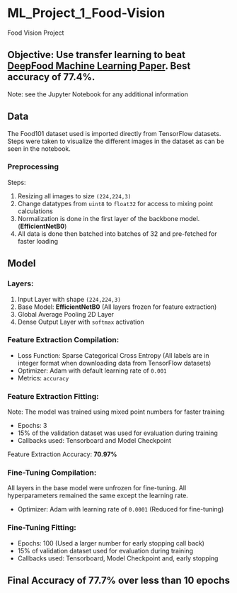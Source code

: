 # ML_Project_1_Food-Vision
Food Vision Project

## Objective: Use transfer learning to beat [DeepFood Machine Learning Paper](https://arxiv.org/abs/1606.05675). Best accuracy of 77.4%.
Note: see the Jupyter Notebook for any additional information

## Data
The Food101 dataset used is imported directly from TensorFlow datasets. Steps were taken to visualize the different images in the dataset as can be seen in the notebook.

### Preprocessing
Steps:
1. Resizing all images to size `(224,224,3)`
2. Change datatypes from `uint8` to `float32` for access to mixing point calculations
3. Normalization is done in the first layer of the backbone model. (**EfficientNetB0**)
4. All data is done then batched into batches of 32 and pre-fetched for faster loading

## Model
### Layers:
1. Input Layer with shape `(224,224,3)`
2. Base Model: **EfficientNetB0** (All layers frozen for feature extraction)
3. Global Average Pooling 2D Layer
4. Dense Output Layer with `softmax` activation 

### Feature Extraction Compilation:
* Loss Function: Sparse Categorical Cross Entropy (All labels are in integer format when downloading data from TensorFlow datasets)
* Optimizer: Adam with default learning rate of `0.001`
* Metrics: `accuracy`

### Feature Extraction Fitting:
Note: The model was trained using mixed point numbers for faster training
* Epochs: 3
* 15% of the validation dataset was used for evaluation during training
* Callbacks used: Tensorboard and Model Checkpoint

Feature Extraction Accuracy: **70.97%**

### Fine-Tuning Compilation:
All layers in the base model were unfrozen for fine-tuning. All hyperparameters remained the same except the learning rate.
* Optimizer: Adam with learning rate of `0.0001` (Reduced for fine-tuning)

### Fine-Tuning Fitting:
* Epochs: 100 (Used a larger number for early stopping call back)
* 15% of validation dataset used for evaluation during training
* Callbacks used: Tensorboard, Model Checkpoint and, early stopping

## Final Accuracy of **77.7%** over less than 10 epochs


